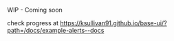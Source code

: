 WIP - Coming soon

check progress at https://ksullivan91.github.io/base-ui/?path=/docs/example-alerts--docs